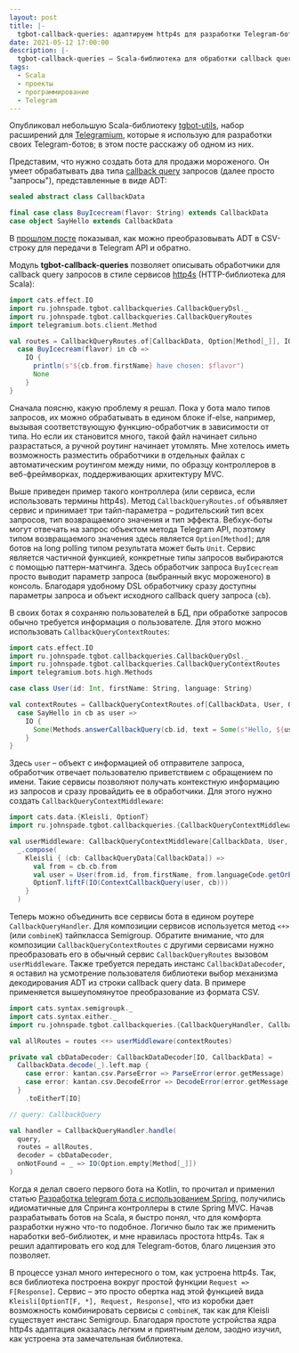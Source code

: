 ```yaml
---
layout: post
title: |-
  tgbot-callback-queries: адаптируем http4s для разработки Telegram-ботов
date: 2021-05-12 17:00:00
description: |-
  tgbot-callback-queries – Scala-библиотека для обработки callback query запросов в Telegram-ботах
tags:
  - Scala
  - проекты
  - программирование
  - Telegram
---
```


Опубликовал небольшую Scala-библиотеку [tgbot-utils](https://github.com/johnspade/tgbot-utils), набор расширений для [Telegramium](https://blog.johnspade.ru/posts/205), которые я использую для разработки своих Telegram-ботов; в этом посте расскажу об одном из них.

Представим, что нужно создать бота для продажи мороженого. Он умеет обрабатывать два типа [callback query](https://core.telegram.org/bots/api#callbackquery) запросов (далее просто "запросы"), представленные в виде ADT:

```scala
sealed abstract class CallbackData

final case class BuyIcecream(flavor: String) extends CallbackData
case object SayHello extends CallbackData
```

В [прошлом посте](https://blog.johnspade.ru/posts/203) показывал, как можно преобразовывать ADT в CSV-строку для передачи в Telegram API и обратно.

Модуль **tgbot-callback-queries** позволяет описывать обработчики для callback query запросов в стиле сервисов [http4s](https://http4s.org) (HTTP-библиотека для Scala):

```scala
import cats.effect.IO
import ru.johnspade.tgbot.callbackqueries.CallbackQueryDsl._
import ru.johnspade.tgbot.callbackqueries.CallbackQueryRoutes
import telegramium.bots.client.Method

val routes = CallbackQueryRoutes.of[CallbackData, Option[Method[_]], IO] {
  case BuyIcecream(flavor) in cb =>
    IO {
      println(s"${cb.from.firstName} have chosen: $flavor")
      None
    }
}
```

<a name="more"></a>
Сначала поясню, какую проблему я решал. Пока у бота мало типов запросов, их можно обрабатывать в едином блоке if-else, например, вызывая соответствующую функцию-обработчик в зависимости от типа. Но если их становится много, такой файл начинает сильно разрастаться, а ручной роутинг начинает утомлять. Мне хотелось иметь возможность разместить обработчики в отдельных файлах с автоматическим роутингом между ними, по образцу контроллеров в веб-фреймворках, поддерживающих архитектуру MVC.

Выше приведен пример такого контроллера (или сервиса, если использовать термины http4s). Метод `CallbackQueryRoutes.of` объявляет сервис и принимает три тайп-параметра – родительский тип всех запросов, тип возвращаемого значения и тип эффекта. Вебхук-боты могут отвечать на запрос объектом метода Telegram API, поэтому типом возвращаемого значения здесь является `Option[Method]`; для ботов на long polling типом результата может быть `Unit`. Сервис является частичной функцией, конкретные типы запросов выбираются с помощью паттерн-матчинга. Здесь обработчик запроса `BuyIcecream` просто выводит параметр запроса (выбранный вкус мороженого) в консоль. Благодаря удобному DSL обработчику сразу доступны параметры запроса и объект исходного callback query запроса (`cb`).

В своих ботах я сохраняю пользователей в БД, при обработке запросов обычно требуется информация о пользователе. Для этого можно использовать `CallbackQueryContextRoutes`:

```scala
import cats.effect.IO
import ru.johnspade.tgbot.callbackqueries.CallbackQueryDsl._
import ru.johnspade.tgbot.callbackqueries.CallbackQueryContextRoutes
import telegramium.bots.high.Methods

case class User(id: Int, firstName: String, language: String)

val contextRoutes = CallbackQueryContextRoutes.of[CallbackData, User, Option[Method[_]], IO] {
  case SayHello in cb as user =>
    IO {
      Some(Methods.answerCallbackQuery(cb.id, text = Some(s"Hello, ${user.firstName}")))
    }
}
```

Здесь `user` – объект с информацией об отправителе запроса, обработчик отвечает пользователю приветствием с обращением по имени. Такие сервисы позволяют получать контекстную информацию из запросов и сразу провайдить ее в обработчики. Для этого нужно создать `CallbackQueryContextMiddleware`:

```scala
import cats.data.{Kleisli, OptionT}
import ru.johnspade.tgbot.callbackqueries.{CallbackQueryContextMiddleware, CallbackQueryData, ContextCallbackQuery}

val userMiddleware: CallbackQueryContextMiddleware[CallbackData, User, Option[Method[_]], IO] =
  _.compose(
    Kleisli { (cb: CallbackQueryData[CallbackData]) =>
      val from = cb.cb.from
      val user = User(from.id, from.firstName, from.languageCode.getOrElse("en"))
      OptionT.liftF(IO(ContextCallbackQuery(user, cb)))
    }
  )
```

Теперь можно объединить все сервисы бота в едином роутере `CallbackQueryHandler`. Для композиции сервисов используется метод `<+>` (или `combineK`) тайпкласса Semigroup. Обратите внимание, что для композиции `CallbackQueryContextRoutes` с другими сервисами нужно преобразовать его в обычный сервис `CallbackQueryRoutes` вызовом `userMiddleware`. Также требуется передать инстанс `CallbackDataDecoder`, я оставил на усмотрение пользователя библиотеки выбор механизма декодирования ADT из строки callback query data. В примере применяется вышеупомянутое преобразование из формата CSV.

```scala
import cats.syntax.semigroupk._
import cats.syntax.either._
import ru.johnspade.tgbot.callbackqueries.{CallbackQueryHandler, CallbackDataDecoder, ParseError, DecodeError}

val allRoutes = routes <+> userMiddleware(contextRoutes)

private val cbDataDecoder: CallbackDataDecoder[IO, CallbackData] =
  CallbackData.decode(_).left.map {
    case error: kantan.csv.ParseError => ParseError(error.getMessage)
    case error: kantan.csv.DecodeError => DecodeError(error.getMessage)
  }
    .toEitherT[IO]

// query: CallbackQuery

val handler = CallbackQueryHandler.handle(
  query,
  routes = allRoutes,
  decoder = cbDataDecoder, 
  onNotFound = _ => IO(Option.empty[Method[_]])
)
```

Когда я делал своего первого бота на Kotlin, то прочитал и применил статью [Разработка telegram бота с использованием Spring](https://habr.com/ru/post/335490/), получились идиоматичные для Спринга контроллеры в стиле Spring MVC. Начав разрабатывать ботов на Scala, я быстро понял, что для комфорта разработки нужно что-то подобное. Логично было так же применить наработки веб-библиотек, и мне нравилась простота http4s. Так я решил адаптировать его код для Telegram-ботов, благо лицензия это позволяет.

В процессе узнал много интересного о том, как устроена http4s. Так, вся библиотека построена вокруг простой функции `Request => F[Response]`. Сервис – это просто обертка над этой функцией вида `Kleisli[OptionT[F, *], Request, Response]`, что из коробки дает возможность комбинировать сервисы с `combineK`, так как для Kleisli существует инстанс Semigroup. Благодаря простоте устройства ядра http4s адаптация оказалась легким и приятным делом, заодно изучил, как устроена эта замечательная библиотека.


